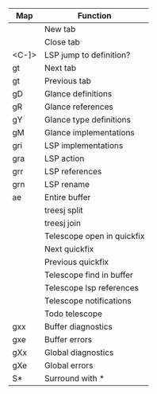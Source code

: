 | Map   | Function                   |
| ----- | -------------------------- |
| <C-g> | New tab                    |
| <C-x> | Close tab                  |
| <C-]> | LSP jump to definition?    |
| gt    | Next tab                   |
| gt    | Previous tab               |
| gD    | Glance definitions         |
| gR    | Glance references          |
| gY    | Glance type definitions    |
| gM    | Glance implementations     |
| gri   | LSP implementations        |
| gra   | LSP action                 |
| grr   | LSP references             |
| grn   | LSP rename                 |
| ae    | Entire buffer              |
| <C-s> | treesj split               |
| <C-j> | treesj join                |
| <C-q> | Telescope open in quickfix |
| <M-j> | Next quickfix              |
| <M-k> | Previous quickfix          |
| <C-f> | Telescope find in buffer   |
| <C-i> | Telescope lsp references   |
| <C-n> | Telescope notifications    |
| <M-t> | Todo telescope             |
| gxx   | Buffer diagnostics         |
| gxe   | Buffer errors              |
| gXx   | Global diagnostics         |
| gXe   | Global errors              |
| S*    | Surround with *            |

